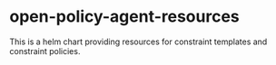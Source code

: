 # open-policy-agent-resources

This is a helm chart providing resources for constraint templates and constraint policies.
